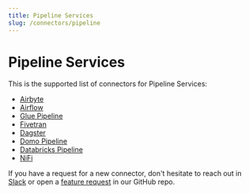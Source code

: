 ```yaml
---
title: Pipeline Services
slug: /connectors/pipeline
---
```


# Pipeline Services

This is the supported list of connectors for Pipeline Services:

- [Airbyte](/connectors/pipeline/airbyte)
- [Airflow](/connectors/pipeline/airflow)
- [Glue Pipeline](/connectors/pipeline/glue-pipeline)
- [Fivetran](/connectors/pipeline/fivetran)
- [Dagster](/connectors/pipeline/dagster)
- [Domo Pipeline](/connectors/pipeline/domo-pipeline)
- [Databricks Pipeline](/connectors/pipeline/databricks-pipeline)
- [NiFi](/connectors/pipeline/nifi)

If you have a request for a new connector, don't hesitate to reach out in [Slack](https://slack.open-metadata.org/) or
open a [feature request](https://github.com/open-metadata/OpenMetadata/issues/new/choose) in our GitHub repo.
